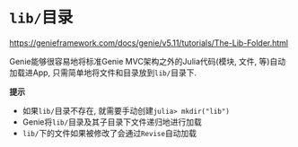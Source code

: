 # `lib/`目录

https://genieframework.com/docs/genie/v5.11/tutorials/The-Lib-Folder.html

Genie能够很容易地将标准Genie MVC架构之外的Julia代码(模块, 文件, 等)自动加载进App, 只需简单地将文件和目录放到`lib/`目录下.

**提示**

* 如果`lib/`目录不存在, 就需要手动创建`julia> mkdir("lib")`
* Genie将`lib/`目录及其子目录下文件递归地进行加载
* `lib/`下的文件如果被修改了会通过`Revise`自动加载